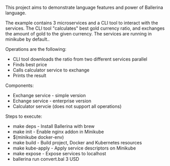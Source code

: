 This project aims to demonstrate language features and power of Ballerina language.

The example contains 3 microservices and a CLI tool to interact with the services.
The CLI tool "calculates" best gold currency ratio, and exchanges the amount of gold to the given currency. The services are running in minikube by default..

Operations are the following:
 * CLI tool downloads the ratio from two different services parallel
 * Finds best price
 * Calls calculator service to exchange
 * Prints the result

Components:
 * Exchange service - simple version
 * Echange service - enterprise version
 * Calculator servcie (does not support all operations)

 Steps to execute:
  * make deps - Install Ballerina with brew
  * make init - Enable nginx addon in Minikube
  * $(minikube docker-env)
  * make build - Build project, Docker and Kubernetes resources
  * make kube-apply - Apply service descriptors on Minikube
  * make expose - Expose services to localhost
  * ballerina run convert.bal 3 USD
